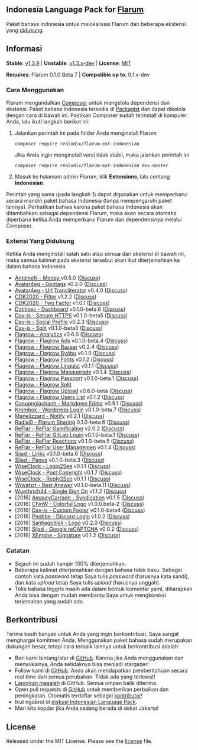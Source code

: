 ## Indonesia Language Pack for [Flarum](http://flarum.org/)

Paket bahasa Indonesia untuk melokalisasi Flarum dan beberapa ekstensi yang [didukung](#extensi-yang-didukung).

## Informasi
**Stable**: [v1.3.9](https://github.com/realodix/flarum-ext-indonesian/archive/1.3.9.zip) | **Unstable**: [v1.3.x-dev](https://github.com/realodix/flarum-ext-indonesian/archive/master.zip) | **License**: [MIT](https://poser.pugx.org/realodix/flarum-ext-indonesian/license)

**Requires**: Flarum 0.1.0 Beta 7 | **Compatible up to**: 0.1.x-dev

### Cara Menggunakan
Flarum mengandalkan [Composer](https://getcomposer.org/) untuk mengelola dependensi dan ekstensi. Paket bahasa Indonesia tersedia di [Packagist](https://packagist.org/packages/realodix/flarum-ext-indonesian) dan dapat dikelola dengan cara di bawah ini. Pastikan Composer sudah terinstall di komputer Anda, lalu ikuti langkah berikut ini:

1. Jalankan perintah ini pada folder Anda menginstall Flarum

       composer require realodix/flarum-ext-indonesian

    Jika Anda ingin menginstall versi tidak stabil, maka jalankan perintah ini

       composer require realodix/flarum-ext-indonesian dev-master

2. Masuk ke halamam admin Flarum, klik **Extensions**, lalu centang **Indonesian**.

Perintah yang sama (pada langkah 1) dapat digunakan untuk memperbarui secara mandiri paket bahasa Indonesia (tanpa mempengaruhi paket lainnya). Perhatikan bahwa karena paket bahasa Indonesia akan ditambahkan sebagai dependensi Flarum, maka akan secara otomatis diperbarui ketika Anda memperbarui Flarum dan dependensinya melalui Composer.


### Extensi Yang Didukung
Ketika Anda menginstall salah satu atau semua dari ekstensi di bawah ini, maka semua kalimat pada ekstensi tersebut akan ikut diterjemahkan ke dalam bahasa Indonesia.

- [Antoinefr - Money ](https://github.com/AntoineFr/flarum-ext-money) v0.5.0 ([Discuss](https://discuss.flarum.org/d/4699))
- [Avatar4eg - Geotags](https://github.com/avatar4eg/flarum-ext-geotags) v0.2.0 ([Discuss](https://discuss.flarum.org/d/3545))
- [Avatar4eg - Url Transliterator](https://github.com/Avatar4eg/flarum-ext-transliterator) v0.4.0 ([Discuss](https://discuss.flarum.org/d/3736))
- [CDK2020 - Filter](https://github.com/CDK2020/flarum-ext-filter) v1.2.2 ([Discuss](https://discuss.flarum.org/d/5131))
- [CDK2020 - Two Factor](https://github.com/CDK2020/flarum-ext-twofactor) v1.0.1 ([Discuss](https://discuss.flarum.org/d/5226))
- [Datitisev - Dashboard](https://github.com/datitisev/flarum-ext-admindashboard) v0.1.0-beta.6 ([Discuss](https://discuss.flarum.org/d/2958))
- [Dav-is - Secure HTTPS](https://github.com/dav-is/flarum-ext-securehttps) v0.1.0-beta5 ([Discuss](https://discuss.flarum.org/d/2649))
- [Dav-is - Social Profile](https://github.com/dav-is/flarum-ext-socialprofile) v0.2.3 ([Discuss](https://discuss.flarum.org/d/1929))
- [Dav-is - Split](https://github.com/dav-is/flarum-ext-split) v0.1.0-beta3 ([Discuss](https://discuss.flarum.org/d/3143))
- [Flagrow - Analytics](https://github.com/flagrow/flarum-ext-analytics) v0.6.0 ([Discuss](https://discuss.flarum.org/d/1983))
- [Flagrow - Flagrow Ads](https://github.com/flagrow/ads) v0.1.0-beta.4 ([Discuss](https://discuss.flarum.org/d/4785))
- [Flagrow - Flagrow Bazaar](https://github.com/flagrow/bazaar) v0.2.4 ([Discuss](https://discuss.flarum.org/d/5151))
- [Flagrow - Flagrow Byōbu](https://github.com/flagrow/byobu) v0.1.0 ([Discuss](https://discuss.flarum.org/d/4762))
- [Flagrow - Flagrow Fonts](https://github.com/flagrow/fonts) v0.1.2  ([Discuss](https://discuss.flarum.org/d/6207))
- [Flagrow - Flagrow Linguist](https://github.com/flagrow/linguist) v0.1.1  ([Discuss](https://discuss.flarum.org/d/7026))
- [Flagrow - Flagrow Masquerade](https://github.com/flagrow/masquerade) v0.1.4 ([Discuss](https://discuss.flarum.org/d/5791))
- [Flagrow - Flagrow Passport](https://github.com/flagrow/passport) v0.1.0-beta.1 ([Discuss](https://discuss.flarum.org/d/5203))
- [Flagrow - Flagrow Split](https://github.com/flagrow/split)
- [Flagrow - Flagrow Upload](https://github.com/flagrow/upload) v0.6.0-beta ([Discuss](https://discuss.flarum.org/d/4154))
- [Flagrow - Flagrow Users List](https://github.com/flagrow/users-list) v0.1.2 ([Discuss](https://discuss.flarum.org/d/6009))
- [Ganuonglachanh - Markdown Editor](https://github.com/ganuonglachanh/flarum-ext-markdown-editor) v0.9.1 ([Discuss](https://discuss.flarum.org/d/5788))
- [Krombox - Wordpress Login](https://github.com/krombox/flarum-ext-auth-wordpress) v0.1.0-beta.7  ([Discuss](https://discuss.flarum.org/d/6822))
- [Manelizzard - Notify](https://github.com/manelizzard/flarum-notify) v0.2.1 ([Discuss](https://discuss.flarum.org/d/4345))
- [Radixi0 - Flarum Sharing](https://github.com/radixi0/flarum-ext-sharing) 0.1.0-beta.6 ([Discuss](https://discuss.flarum.org/d/6171))
- [ReFlar - ReFlar Gamification](https://gitlab.com/ReDevelopers/ReFlar/gamification) v2.0.2 ([Discuss](https://discuss.flarum.org/d/5588))
- [ReFlar - ReFlar GitLab Login](https://gitlab.com/ReDevelopers/ReFlar/oauth-gitlab) v0.1.0-beta.1 ([Discuss](https://discuss.flarum.org/d/6357))
- [ReFlar - ReFlar Reactions](https://gitlab.com/ReDevelopers/ReFlar/reactions) v0.1.0-beta.5 ([Discuss](https://discuss.flarum.org/d/6542))
- [ReFlar - ReFlar User Managemen](https://gitlab.com/ReDevelopers/ReFlar/user-management) v0.1.4 ([Discuss](https://discuss.flarum.org/d/5444))
- [Sijad - Links](https://github.com/sijad/flarum-ext-links) v0.1.0-beta.6 ([Discuss](https://discuss.flarum.org/d/2230))
- [Sijad - Pages](https://github.com/sijad/flarum-ext-pages) v0.1.0-beta.3 ([Discuss](https://discuss.flarum.org/d/2605))
- [WiseClock - Login2See](https://github.com/WiseClock/flarum-ext-login2see) v0.1.1 ([Discuss](https://discuss.flarum.org/d/5168))
- [WiseClock - Post Copyright](https://github.com/WiseClock/flarum-ext-post-copyright) v0.1.7 ([Discuss](https://discuss.flarum.org/d/5119))
- [WiseClock - Reply2See](https://github.com/WiseClock/flarum-ext-reply2see) v0.1.1 ([Discuss](https://discuss.flarum.org/d/5190))
- [Wiwatsrt - Best Answer](https://github.com/wiwatsrt/flarum-ext-best-answer) v0.1.0-beta.11 ([Discuss](https://discuss.flarum.org/d/3868))
- [Wuethrich44 - Single Sign On](https://github.com/wuethrich44/flarum-ext-sso) v1.1.2 ([Discuss](https://discuss.flarum.org/d/5052))
- [2016] [AmauryCarrade - Syndication](https://github.com/AmauryCarrade/flarum-ext-syndication) v0.1.5 ([Discuss](https://discuss.flarum.org/d/4395))
- [2016] [ChinW - Colorful Logo](https://github.com/ChinW/colorful-logo) v1.0.0.beta-2 ([Discuss](https://discuss.flarum.org/d/3003))
- [2016] [Dav-is - Custom Footer](https://github.com/dav-is/flarum-ext-customfooter) v0.1.0-beta4 ([Discuss](https://discuss.flarum.org/d/2926))
- [2016] [Pnobbe - Discord Login](https://github.com/pnobbe/flarum-ext-oauth-discord) v1.0.2 ([Discuss](https://discuss.flarum.org/d/3468))
- [2016] [Santiagobiali - Logo](https://github.com/santiagobiali/flarum-ext-logo) v0.2.0 ([Discuss](https://discuss.flarum.org/d/1881))
- [2016] [Sijad - Google reCAPTCHA](https://github.com/sijad/flarum-ext-recaptcha) v0.0.2 ([Discuss](https://discuss.flarum.org/d/3707))
- [2016] [XEngine - Signature](https://github.com/XEngine/flarum-ext-signature) v0.1.2 ([Discuss](https://discuss.flarum.org/d/4222))



### Catatan
- Sejauh ini sudah hampir 100% diterjemahkan.
- Beberapa kalimat diterjemahkan dengan bahasa tidak baku. Sebagai contoh kata _password_ tetap Saya tulis _password_ (harusnya kata sandi), dan kata _upload_ tetap Saya tulis _upload_ (harusnya unggah).
- Teks bahasa Inggris masih ada dalam bentuk komentar yaml, diharapkan Anda bisa dengan mudah membantu Saya untuk mengkoreksi terjemahan yang sudah ada.


## Berkontribusi
Terima kasih banyak untuk Anda yang ingin berkontribusi. Saya sangat menghargai komitmen Anda. Menggunakan paket bahasa sudah merupakan dukungan besar, tetapi cara terbaik lainnya untuk berkontribusi adalah:

- Beri kami bintang/star di [GitHub](https://github.com/realodix/flarum-ext-indonesian). Karena jika Anda menggunakan dan menyukainya, Anda setidaknya bisa menjadi stargazer!
- Follow kami di [GitHub](https://github.com/realodix/flarum-ext-indonesian). Anda akan mendapatkan pemberitahuan secara real time dari semua perubahan. Tidak ada yang terlewat!
- [Laporkan masalah](https://github.com/realodix/flarum-ext-indonesian/issues) di GitHub. Semua umpan balik diterima.
- Open pull requests di [GitHub](https://github.com/realodix/flarum-ext-indonesian) untuk memberikan perbaikan dan peningkatan. Otomatis terdaftar sebagai [kontributor](https://github.com/realodix/flarum-ext-indonesian/graphs/contributors)!
- Ikut ngobrol di [diskusi Indonesian Language Pack](https://discuss.flarum.org/d/1358-indonesian-language-pack).
- Mari kita kopdar jika Anda sedang berada di dekat Jakarta!


## License
Released under the MIT License. Please see the [license](https://github.com/realodix/flarum-ext-indonesian/blob/master/LICENSE) file.
